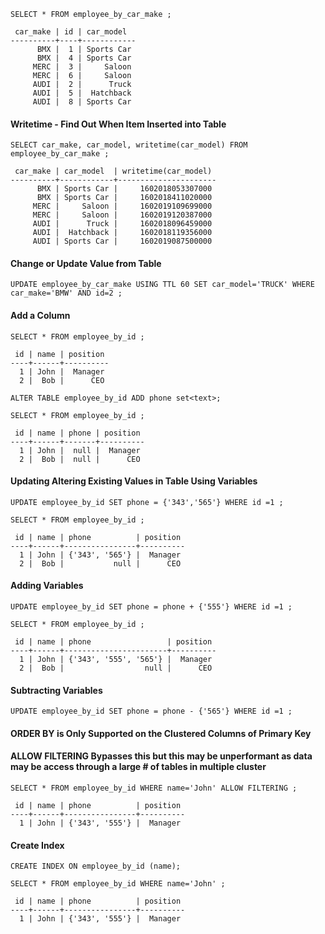 ```
SELECT * FROM employee_by_car_make ;
```
```
 car_make | id | car_model
----------+----+------------
      BMX |  1 | Sports Car
      BMX |  4 | Sports Car
     MERC |  3 |     Saloon
     MERC |  6 |     Saloon
     AUDI |  2 |      Truck
     AUDI |  5 |  Hatchback
     AUDI |  8 | Sports Car
```

#### Writetime - Find Out When Item Inserted into Table
```
SELECT car_make, car_model, writetime(car_model) FROM employee_by_car_make ;
```
```
 car_make | car_model  | writetime(car_model)
----------+------------+----------------------
      BMX | Sports Car |     1602018053307000
      BMX | Sports Car |     1602018411020000
     MERC |     Saloon |     1602019109699000
     MERC |     Saloon |     1602019120387000
     AUDI |      Truck |     1602018096459000
     AUDI |  Hatchback |     1602018119356000
     AUDI | Sports Car |     1602019087500000
```

#### Change or Update Value from Table
```
UPDATE employee_by_car_make USING TTL 60 SET car_model='TRUCK' WHERE car_make='BMW' AND id=2 ;
```

#### Add a Column
```
SELECT * FROM employee_by_id ;
```
```
 id | name | position
----+------+----------
  1 | John |  Manager
  2 |  Bob |      CEO
```
```
ALTER TABLE employee_by_id ADD phone set<text>;
```
```
SELECT * FROM employee_by_id ;
```
```
 id | name | phone | position
----+------+-------+----------
  1 | John |  null |  Manager
  2 |  Bob |  null |      CEO
```

#### Updating Altering Existing Values in Table Using Variables
```
UPDATE employee_by_id SET phone = {'343','565'} WHERE id =1 ;
```
```
SELECT * FROM employee_by_id ;
```
```
 id | name | phone          | position
----+------+----------------+----------
  1 | John | {'343', '565'} |  Manager
  2 |  Bob |           null |      CEO
```

#### Adding Variables
```
UPDATE employee_by_id SET phone = phone + {'555'} WHERE id =1 ;
```
```
SELECT * FROM employee_by_id ;
```
```
 id | name | phone                 | position
----+------+-----------------------+----------
  1 | John | {'343', '555', '565'} |  Manager
  2 |  Bob |                  null |      CEO
```

#### Subtracting Variables
```
UPDATE employee_by_id SET phone = phone - {'565'} WHERE id =1 ;
```
#### ORDER BY is Only Supported on the Clustered Columns of Primary Key
#### ALLOW FILTERING Bypasses this but this may be unperformant as data may be access through a large # of tables in multiple cluster
```
SELECT * FROM employee_by_id WHERE name='John' ALLOW FILTERING ;
```
```
 id | name | phone          | position
----+------+----------------+----------
  1 | John | {'343', '555'} |  Manager
```

#### Create Index
```
CREATE INDEX ON employee_by_id (name);
```
```
SELECT * FROM employee_by_id WHERE name='John' ;
```
```
 id | name | phone          | position
----+------+----------------+----------
  1 | John | {'343', '555'} |  Manager
```


